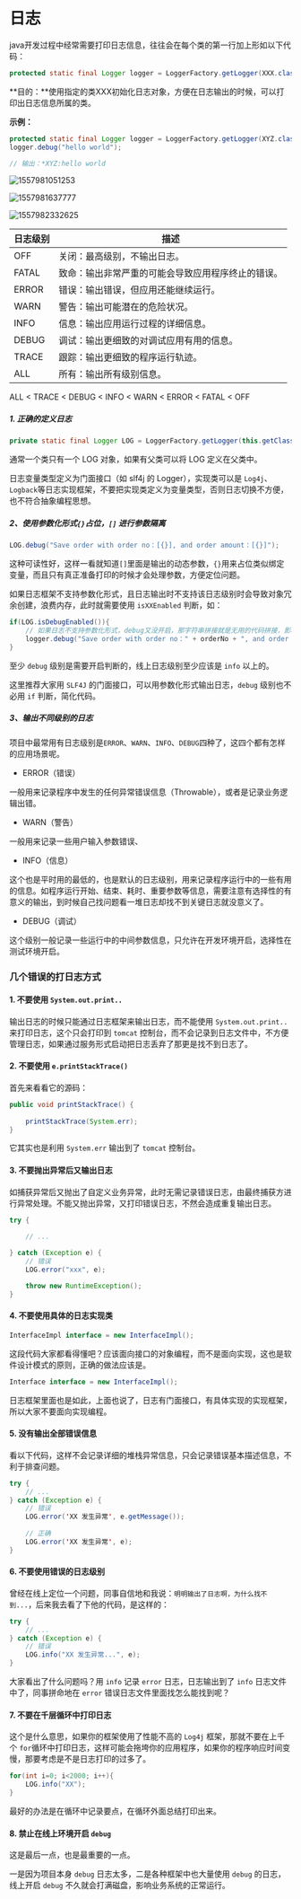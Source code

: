 # 日志

java开发过程中经常需要打印日志信息，往往会在每个类的第一行加上形如以下代码：

```java
protected static final Logger logger = LoggerFactory.getLogger(XXX.class);
```

**目的：**使用指定的类XXX初始化日志对象，方便在日志输出的时候，可以打印出日志信息所属的类。

**示例：**

```java
protected static final Logger logger = LoggerFactory.getLogger(XYZ.class);
logger.debug("hello world");

// 输出：*XYZ:hello world
```

![1557981051253](C:\Users\TLX\AppData\Local\Temp\1557981051253.png)

![1557981637777](C:\Users\TLX\AppData\Local\Temp\1557981637777.png)

![1557982332625](C:\Users\TLX\AppData\Local\Temp\1557982332625.png)



| 日志级别 | 描述                                               |
| -------- | -------------------------------------------------- |
| OFF      | 关闭：最高级别，不输出日志。                       |
| FATAL    | 致命：输出非常严重的可能会导致应用程序终止的错误。 |
| ERROR    | 错误：输出错误，但应用还能继续运行。               |
| WARN     | 警告：输出可能潜在的危险状况。                     |
| INFO     | 信息：输出应用运行过程的详细信息。                 |
| DEBUG    | 调试：输出更细致的对调试应用有用的信息。           |
| TRACE    | 跟踪：输出更细致的程序运行轨迹。                   |
| ALL      | 所有：输出所有级别信息。                           |

ALL < TRACE < DEBUG < INFO < WARN < ERROR < FATAL < OFF



##### 1. 正确的定义日志

```java
private static final Logger LOG = LoggerFactory.getLogger(this.getClass());
```

通常一个类只有一个 LOG 对象，如果有父类可以将 LOG 定义在父类中。

日志变量类型定义为门面接口（如 slf4j 的 Logger），实现类可以是 `Log4j`、`Logback`等日志实现框架，不要把实现类定义为变量类型，否则日志切换不方便，也不符合抽象编程思想。	



##### 2、使用参数化形式`{}`占位，`[]` 进行参数隔离

```java
LOG.debug("Save order with order no：[{}], and order amount：[{}]");
```

这种可读性好，这样一看就知道`[]`里面是输出的动态参数，`{}`用来占位类似绑定变量，而且只有真正准备打印的时候才会处理参数，方便定位问题。

如果日志框架不支持参数化形式，且日志输出时不支持该日志级别时会导致对象冗余创建，浪费内存，此时就需要使用 `isXXEnabled` 判断，如：

```java
if(LOG.isDebugEnabled()){
    // 如果日志不支持参数化形式，debug又没开启，那字符串拼接就是无用的代码拼接，影响系统性能
    logger.debug("Save order with order no：" + orderNo + ", and order amount：" + orderAmount);
}
```

至少 `debug` 级别是需要开启判断的，线上日志级别至少应该是 `info` 以上的。

这里推荐大家用 `SLF4J` 的门面接口，可以用参数化形式输出日志，`debug` 级别也不必用 `if` 判断，简化代码。

##### 3、输出不同级别的日志

项目中最常用有日志级别是`ERROR`、`WARN`、`INFO`、`DEBUG`四种了，这四个都有怎样的应用场景呢。

- ERROR（错误）

一般用来记录程序中发生的任何异常错误信息（Throwable），或者是记录业务逻辑出错。

- WARN（警告）

一般用来记录一些用户输入参数错误、

- INFO（信息）

这个也是平时用的最低的，也是默认的日志级别，用来记录程序运行中的一些有用的信息。如程序运行开始、结束、耗时、重要参数等信息，需要注意有选择性的有意义的输出，到时候自己找问题看一堆日志却找不到关键日志就没意义了。

- DEBUG（调试）

这个级别一般记录一些运行中的中间参数信息，只允许在开发环境开启，选择性在测试环境开启。



### 几个错误的打日志方式

#### 1. 不要使用 `System.out.print..`

输出日志的时候只能通过日志框架来输出日志，而不能使用 `System.out.print..` 来打印日志，这个只会打印到 `tomcat` 控制台，而不会记录到日志文件中，不方便管理日志，如果通过服务形式启动把日志丢弃了那更是找不到日志了。

#### 2. 不要使用 `e.printStackTrace()`

首先来看看它的源码：

```java
public void printStackTrace() {
    
    printStackTrace(System.err);
}
```

它其实也是利用 `System.err` 输出到了 `tomcat` 控制台。

#### 3. 不要抛出异常后又输出日志

如捕获异常后又抛出了自定义业务异常，此时无需记录错误日志，由最终捕获方进行异常处理。不能又抛出异常，又打印错误日志，不然会造成重复输出日志。

```java
try {

    // ...
    
} catch (Exception e) {
    // 错误
    LOG.error("xxx", e);

    throw new RuntimeException();
}
```

#### 4. 不要使用具体的日志实现类

```java
InterfaceImpl interface = new InterfaceImpl();
```

这段代码大家都看得懂吧？应该面向接口的对象编程，而不是面向实现，这也是软件设计模式的原则，正确的做法应该是。

```java
Interface interface = new InterfaceImpl();
```

日志框架里面也是如此，上面也说了，日志有门面接口，有具体实现的实现框架，所以大家不要面向实现编程。

#### 5. 没有输出全部错误信息

看以下代码，这样不会记录详细的堆栈异常信息，只会记录错误基本描述信息，不利于排查问题。

```java
try {
    // ...
} catch (Exception e) {
    // 错误
    LOG.error('XX 发生异常', e.getMessage());
    
    // 正确
    LOG.error('XX 发生异常', e);
}
```

#### 6. 不要使用错误的日志级别

曾经在线上定位一个问题，同事自信地和我说：`明明输出了日志啊，为什么找不到...`，后来我去看了下他的代码，是这样的：

```java
try {
    // ...
} catch (Exception e) {
    // 错误
    LOG.info("XX 发生异常...", e);
}
```

大家看出了什么问题吗？用 `info` 记录 `error` 日志，日志输出到了 `info` 日志文件中了，同事拼命地在 `error` 错误日志文件里面找怎么能找到呢？

#### 7. 不要在千层循环中打印日志

这个是什么意思，如果你的框架使用了性能不高的 `Log4j` 框架，那就不要在上千个 `for`循环中打印日志，这样可能会拖垮你的应用程序，如果你的程序响应时间变慢，那要考虑是不是日志打印的过多了。

```java
for(int i=0; i<2000; i++){
    LOG.info("XX");
}
```

最好的办法是在循环中记录要点，在循环外面总结打印出来。

#### 8. 禁止在线上环境开启 `debug`

这是最后一点，也是最重要的一点。

一是因为项目本身 `debug` 日志太多，二是各种框架中也大量使用 `debug` 的日志，线上开启 `debug` 不久就会打满磁盘，影响业务系统的正常运行。